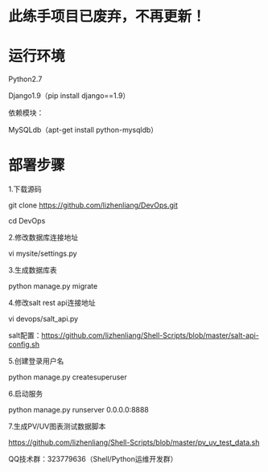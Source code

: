 # 此练手项目已废弃，不再更新！

# 运行环境

Python2.7

Django1.9（pip install django==1.9）

依赖模块：

MySQLdb（apt-get install python-mysqldb）

# 部署步骤
1.下载源码

git clone https://github.com/lizhenliang/DevOps.git

cd DevOps

2.修改数据库连接地址

vi mysite/settings.py   

3.生成数据库表

python manage.py migrate 

4.修改salt rest api连接地址

vi devops/salt_api.py 

salt配置：https://github.com/lizhenliang/Shell-Scripts/blob/master/salt-api-config.sh

5.创建登录用户名

python manage.py createsuperuser 

6.启动服务

python manage.py runserver 0.0.0.0:8888 

7.生成PV/UV图表测试数据脚本

https://github.com/lizhenliang/Shell-Scripts/blob/master/pv_uv_test_data.sh

QQ技术群：323779636（Shell/Python运维开发群）
